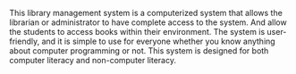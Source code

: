 This library management system is a computerized system that allows the librarian or administrator to have complete access to the system. And allow the students to access books within their environment.
The system is user-friendly, and it is simple to use for everyone whether you know anything about computer programming or not. This system is designed for both computer literacy and non-computer literacy.
